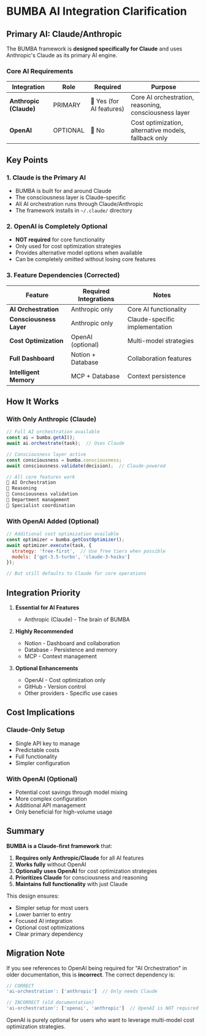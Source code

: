 # BUMBA AI Integration Clarification

## Primary AI: Claude/Anthropic

The BUMBA framework is **designed specifically for Claude** and uses Anthropic's Claude as its primary AI engine.

### Core AI Requirements

| Integration | Role | Required | Purpose |
|------------|------|----------|---------|
| **Anthropic (Claude)** | PRIMARY | 🏁 Yes (for AI features) | Core AI orchestration, reasoning, consciousness layer |
| **OpenAI** | OPTIONAL | 🔴 No | Cost optimization, alternative models, fallback only |

## Key Points

### 1. Claude is the Primary AI
- BUMBA is built for and around Claude
- The consciousness layer is Claude-specific
- All AI orchestration runs through Claude/Anthropic
- The framework installs in `~/.claude/` directory

### 2. OpenAI is Completely Optional
- **NOT required** for core functionality
- Only used for cost optimization strategies
- Provides alternative model options when available
- Can be completely omitted without losing core features

### 3. Feature Dependencies (Corrected)

| Feature | Required Integrations | Notes |
|---------|---------------------|-------|
| **AI Orchestration** | Anthropic only | Core AI functionality |
| **Consciousness Layer** | Anthropic only | Claude-specific implementation |
| **Cost Optimization** | OpenAI (optional) | Multi-model strategies |
| **Full Dashboard** | Notion + Database | Collaboration features |
| **Intelligent Memory** | MCP + Database | Context persistence |

## How It Works

### With Only Anthropic (Claude)
```javascript
// Full AI orchestration available
const ai = bumba.getAI();
await ai.orchestrate(task);  // Uses Claude

// Consciousness layer active
const consciousness = bumba.consciousness;
await consciousness.validate(decision);  // Claude-powered

// All core features work
🏁 AI Orchestration
🏁 Reasoning
🏁 Consciousness validation
🏁 Department management
🏁 Specialist coordination
```

### With OpenAI Added (Optional)
```javascript
// Additional cost optimization available
const optimizer = bumba.getCostOptimizer();
await optimizer.execute(task, {
  strategy: 'free-first',  // Use free tiers when possible
  models: ['gpt-3.5-turbo', 'claude-3-haiku']
});

// But still defaults to Claude for core operations
```

## Integration Priority

1. **Essential for AI Features**
   - Anthropic (Claude) - The brain of BUMBA

2. **Highly Recommended**
   - Notion - Dashboard and collaboration
   - Database - Persistence and memory
   - MCP - Context management

3. **Optional Enhancements**
   - OpenAI - Cost optimization only
   - GitHub - Version control
   - Other providers - Specific use cases

## Cost Implications

### Claude-Only Setup
- Single API key to manage
- Predictable costs
- Full functionality
- Simpler configuration

### With OpenAI (Optional)
- Potential cost savings through model mixing
- More complex configuration
- Additional API management
- Only beneficial for high-volume usage

## Summary

**BUMBA is a Claude-first framework** that:

1. **Requires only Anthropic/Claude** for all AI features
2. **Works fully** without OpenAI
3. **Optionally uses OpenAI** for cost optimization strategies
4. **Prioritizes Claude** for consciousness and reasoning
5. **Maintains full functionality** with just Claude

This design ensures:
- Simpler setup for most users
- Lower barrier to entry
- Focused AI integration
- Optional cost optimizations
- Clear primary dependency

## Migration Note

If you see references to OpenAI being required for "AI Orchestration" in older documentation, this is **incorrect**. The correct dependency is:

```javascript
// CORRECT
'ai-orchestration': ['anthropic']  // Only needs Claude

// INCORRECT (old documentation)
'ai-orchestration': ['openai', 'anthropic']  // OpenAI is NOT required
```

OpenAI is purely optional for users who want to leverage multi-model cost optimization strategies.